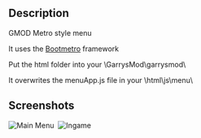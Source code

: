 Description
---------------------

GMOD Metro style menu

It uses the [Bootmetro](http://aozora.github.io/bootmetro/) framework

Put the html folder into your \GarrysMod\garrysmod\

It overwrites the menuApp.js file in your \html\js\menu\

Screenshots
---------------------

![Main Menu](http://i.imgur.com/gV3MXCm.jpg)&nbsp;&nbsp;![Ingame](http://i.imgur.com/1YiFIwm.jpg)